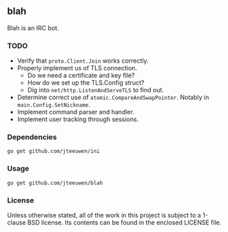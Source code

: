 ## blah

Blah is an IRC bot.


### TODO

* Verify that `proto.Client.Join` works correctly.
* Properly implement us of TLS connection.
  * Do we need a certificate and key file?
  * How do we set up the TLS.Config struct?
  * Dig into `net/http.ListenAndServeTLS` to find out.
* Determine correct use of `atomic.CompareAndSwapPointer`.
  Notably in `main.Config.SetNickname`.
* Implement command parser and handler.
* Implement user tracking through sessions.


### Dependencies

    go get github.com/jteeuwen/ini


### Usage

    go get github.com/jteeuwen/blah


### License

Unless otherwise stated, all of the work in this project is subject to a
1-clause BSD license. Its contents can be found in the enclosed LICENSE file.

